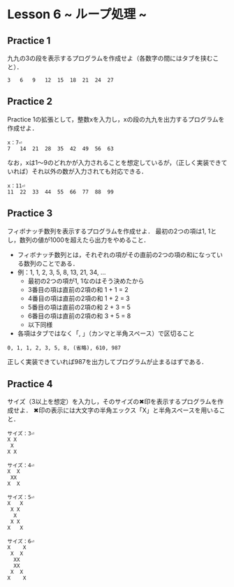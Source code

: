 # Lesson 6 ~ ループ処理 ~

## Practice 1
九九の3の段を表示するプログラムを作成せよ（各数字の間にはタブを挟むこと）．

```
3	6	9	12	15	18	21	24	27
```

## Practice 2
Practice 1の拡張として，整数xを入力し，xの段の九九を出力するプログラムを作成せよ．
```
x：7⏎
7	14	21	28	35	42	49	56	63
```

なお，xは1～9のどれかが入力されることを想定しているが，（正しく実装できていれば）それ以外の数が入力されても対応できる．

```
x：11⏎
11	22	33	44	55	66	77	88	99
```

## Practice 3
フィボナッチ数列を表示するプログラムを作成せよ．
最初の2つの項は1, 1とし，数列の値が1000を超えたら出力をやめること．

- フィボナッチ数列とは，それぞれの項がその直前の2つの項の和になっている数列のことである．
- 例：1, 1, 2, 3, 5, 8, 13, 21, 34, ...
  - 最初の2つの項が1, 1なのはそう決めたから
  - 3番目の項は直前の2項の和 1 + 1 = 2
  - 4番目の項は直前の2項の和 1 + 2 = 3
  - 5番目の項は直前の2項の和 2 + 3 = 5
  - 6番目の項は直前の2項の和 3 + 5 = 8
  - 以下同様
- 各項はタブではなく「, 」（カンマと半角スペース）で区切ること

```
0, 1, 1, 2, 3, 5, 8, (省略), 610, 987
```

正しく実装できていれば987を出力してプログラムが止まるはずである．

## Practice 4
サイズ（3以上を想定）を入力し，そのサイズの✖印を表示するプログラムを作成せよ．
✖印の表示には大文字の半角エックス「X」と半角スペースを用いること．

```
サイズ：3⏎
X X
 X
X X
```

```
サイズ：4⏎
X  X
 XX
X  X
```

```
サイズ：5⏎
X   X
 X X
  X
 X X
X   X
```

```
サイズ：6⏎
X    X
 X  X
  XX
  XX
 X  X
X    X
```
